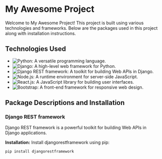 # My Awesome Project

Welcome to My Awesome Project! This project is built using various technologies and frameworks. Below are the packages used in this project along with installation instructions.

## Technologies Used

- <img alt="Python" src="https://img.shields.io/badge/-Python-3776AB?style=flat-square&logo=python&logoColor=white">: A versatile programming language.
- <img alt="Django" src="https://img.shields.io/badge/-Django-092E20?style=flat-square&logo=django&logoColor=white">: A high-level web framework for Python.
- <img alt="Django REST framework" src="https://img.shields.io/badge/-Django%20REST%20framework-092E20?style=flat-square&logo=django&logoColor=white">: A toolkit for building Web APIs in Django.
- <img alt="Node.js" src="https://img.shields.io/badge/-Node.js-339933?style=flat-square&logo=node.js&logoColor=white">: A runtime environment for server-side JavaScript.
- <img alt="React.js" src="https://img.shields.io/badge/-React.js-61DAFB?style=flat-square&logo=react&logoColor=white">: A JavaScript library for building user interfaces.
- <img alt="Bootstrap" src="https://img.shields.io/badge/-Bootstrap-7952B3?style=flat-square&logo=bootstrap&logoColor=white">: A front-end framework for responsive web design.

## Package Descriptions and Installation

### Django REST framework

Django REST framework is a powerful toolkit for building Web APIs in Django applications.

**Installation:**
Install djangorestframework using pip:
```bash
pip install djangorestframework
